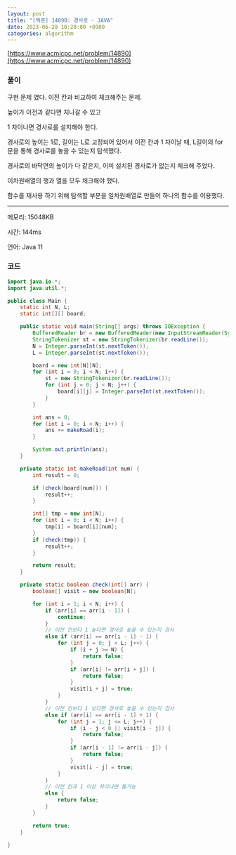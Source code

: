 ```yaml
---
layout: post
title: "[백준] 14890: 경사로 - JAVA"
date: 2023-06-29 10:20:00 +0900
categories: algorithm
---
```


[https://www.acmicpc.net/problem/14890](https://www.acmicpc.net/problem/14890)

### 풀이

구현 문제 였다. 이전 칸과 비교하여 체크해주는 문제.

높이가 이전과 같다면 지나갈 수 있고

1 차이나면 경사로를 설치해야 한다.

경사로의 높이는 1로, 길이는 L로 고정되어 있어서 이전 칸과 1 차이날 때, L길이의 for문을 통해 경사로를 놓을 수 있는지 탐색했다.

경사로의 바닥면의 높이가 다 같은지, 이미 설치된 경사로가 없는지 체크해 주었다.

이차원배열의 행과 열을 모두 체크해야 했다.

함수를 재사용 하기 위해 탐색할 부분을 일차원배열로 만들어 하나의 함수를 이용했다.

---

메모리: 15048KB

시간: 144ms

언어: Java 11

### 코드

```java
import java.io.*;
import java.util.*;

public class Main {
    static int N, L;
    static int[][] board;

    public static void main(String[] args) throws IOException {
        BufferedReader br = new BufferedReader(new InputStreamReader(System.in));
        StringTokenizer st = new StringTokenizer(br.readLine());
        N = Integer.parseInt(st.nextToken());
        L = Integer.parseInt(st.nextToken());

        board = new int[N][N];
        for (int i = 0; i < N; i++) {
            st = new StringTokenizer(br.readLine());
            for (int j = 0; j < N; j++) {
                board[i][j] = Integer.parseInt(st.nextToken());
            }
        }

        int ans = 0;
        for (int i = 0; i < N; i++) {
            ans += makeRoad(i);
        }

        System.out.println(ans);
    }

    private static int makeRoad(int num) {
        int result = 0;

        if (check(board[num])) {
            result++;
        }

        int[] tmp = new int[N];
        for (int i = 0; i < N; i++) {
            tmp[i] = board[i][num];
        }
        if (check(tmp)) {
            result++;
        }

        return result;
    }

    private static boolean check(int[] arr) {
        boolean[] visit = new boolean[N];

        for (int i = 1; i < N; i++) {
            if (arr[i] == arr[i - 1]) {
                continue;
            } 
            // 이전 칸보다 1 높다면 경사로 놓을 수 있는지 검사
            else if (arr[i] == arr[i - 1] - 1) {
                for (int j = 0; j < L; j++) {
                    if (i + j >= N) {
                        return false;
                    }
                    if (arr[i] != arr[i + j]) {
                        return false;
                    }
                    visit[i + j] = true;
                }
            } 
            // 이전 칸보다 1 낮다면 경사로 놓을 수 있는지 검사
            else if (arr[i] == arr[i - 1] + 1) {
                for (int j = 1; j <= L; j++) {
                    if (i - j < 0 || visit[i - j]) {
                        return false;
                    }
                    if (arr[i - 1] != arr[i - j]) {
                        return false;
                    }
                    visit[i - j] = true;
                }
            } 
            // 이전 칸과 1 이상 차이나면 불가능
            else {
                return false;
            }
        }

        return true;
    }

}
```